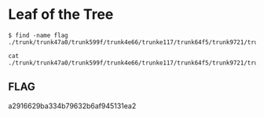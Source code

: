 # Leaf of the Tree

	$ find -name flag
	./trunk/trunk47a0/trunk599f/trunk4e66/trunke117/trunk64f5/trunk9721/trunk1e42/flag

	cat ./trunk/trunk47a0/trunk599f/trunk4e66/trunke117/trunk64f5/trunk9721/trunk1e42/flag

## FLAG

a2916629ba334b79632b6af945131ea2
